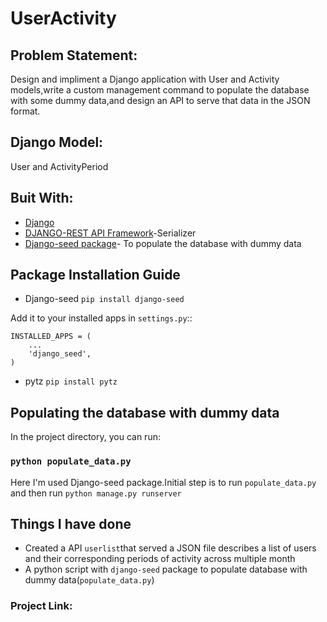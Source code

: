 # UserActivity
## Problem Statement:
Design and impliment a Django application with User and Activity models,write a custom management command to populate the database with some dummy data,and design an API to serve that data in the JSON format.
## Django Model:
User and ActivityPeriod
## Buit With:
* [Django](https://www.djangoproject.com/)
* [DJANGO-REST API Framework](https://www.django-rest-framework.org/api-guide/fields/)-Serializer
* [Django-seed package](https://github.com/Brobin/django-seed)- To populate the database with dummy data

## Package Installation Guide
* Django-seed `pip install django-seed`

Add it to your installed apps in ``settings.py``::

    INSTALLED_APPS = (
        ...
        'django_seed',
    )

* pytz `pip install pytz`

## Populating the database with dummy data
In the project directory, you can run:
### `python populate_data.py`
Here I'm used Django-seed package.Initial step is to run `populate_data.py` and then run `python manage.py runserver`
## Things I have done
* Created a API `userlist`that served a JSON file describes a list of users and their corresponding periods of activity across multiple month
* A python script with `django-seed` package to populate database with dummy data(`populate_data.py`)
### Project Link:





